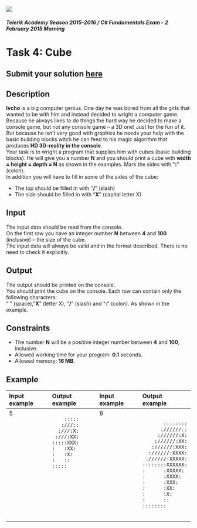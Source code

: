 ﻿<img src="https://raw.githubusercontent.com/TelerikAcademy/Common/master/logos/telerik-header-logo.png" />

#### _Telerik Academy Season 2015-2016 / C# Fundamentals Exam - 2 February 2015 Morning_

# Task 4: Cube

## Submit your solution [here](http://bgcoder.com/Contests/Practice/Index/202#3)

## Description   

**Ivcho** is a big computer genius. One day he was bored from all the girls that wanted to be with him and instead decided to wright a computer game. Because he always likes to do things the hard way he decided to make a console game, but not any console game – a 3D one! Just for the fun of it. But because he isn’t very good with graphics he needs your help with the basic building blocks witch he can feed to his magic algorithm that produces **HD 3D-reality in the console**.  
Your task is to wright a program that supplies him with cubes (basic building blocks). He will give you a number **N** and you should print a cube with **width = height = depth = N** as shown in the examples. Mark the sides with “**:**” (colon).  
In addition you will have to fill in some of the sides of the cube:  
- The top should be filled in with “**/**” (slash)  
- The side should be filled in with “**X**” (capital letter X)  

## Input  

The input data should be read from the console.  
On the first row you have an integer number **N** between **4** and **100** (inclusive) – the size of the cube.  
The input data will always be valid and in the format described. There is no need to check it explicitly.

## Output

The output should be printed on the console.  
You should print the cube on the console. Each row can contain only the following characters:  
“ ” (space),”**X**” (letter X), “**/**” (slash) and “**:**” (colon). As shown in the example.

## Constraints

- The number **N** will be a positive integer number between **4** and **100**, inclusive.
- Allowed working time for your program: **0.1** seconds.
- Allowed memory: **16 MB**.

## Example

|Input example|Output example|Input example|Output example|
|:-------------|:--------------|:--------------|:--------------|
|5<br/><br/><br/><br/><br/><br/><br/><br/><br/><br/><br/><br/><br/><br/><br/>|`    :::::`<br/>`   :///::`<br/>`  :///:X:`<br/>` :///:XX:`<br/>`:::::XXX:`<br/>`:   :XX: `<br/>`:   :X:  `<br/>`:   ::   `<br/>`:::::    `<br/><br/><br/><br/><br/><br/><br/>|8<br/><br/><br/><br/><br/><br/><br/><br/><br/><br/><br/><br/><br/><br/><br/>|`       ::::::::`<br/>`      ://////::`<br/>`     ://////:X:`<br/>`    ://////:XX:`<br/>`   ://////:XXX:`<br/>`  ://////:XXXX:`<br/>` ://////:XXXXX:`<br/>`::::::::XXXXXX:`<br/>`:      :XXXXX: `<br/>`:      :XXXX:  `<br/>`:      :XXX:   `<br/>`:      :XX:    `<br/>`:      :X:     `<br/>`:      ::      `<br/>`::::::::       `<br/>|       



